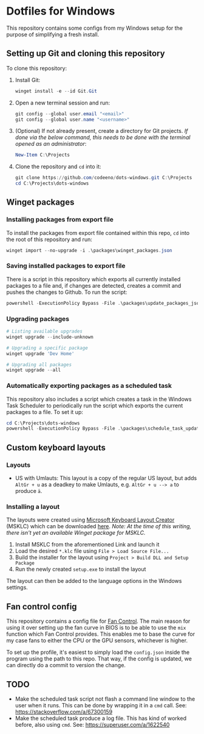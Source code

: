 # Dotfiles for Windows

This repository contains some configs from my Windows setup for the purpose of simplifying a fresh install.

## Setting up Git and cloning this repository

To clone this repository:

1. Install Git:

    ```powershell
    winget install -e --id Git.Git
    ```

2. Open a new terminal session and run:

    ```powershell
    git config --global user.email "<email>"
    git config --global user.name "<username>"
    ```
3. (Optional) If not already present, create a directory for Git projects. *If done via the below command, this needs to be done with the terminal opened as an administrator*:

    ```powershell
    New-Item C:\Projects
    ```
4. Clone the repository and `cd` into it:
    ```powershell
    git clone https://github.com/codeeno/dots-windows.git C:\Projects
    cd C:\Projects\dots-windows
    ```

## Winget packages

### Installing packages from export file

To install the packages from export file contained within this repo, `cd` into the root of this repository and run:

```powershell
winget import --no-upgrade -i .\packages\winget_packages.json
```

### Saving installed packages to export file

There is a script in this repository which exports all currently installed packages to a file and, if changes are detected, creates a commit and pushes the changes to Github. To run the script:

```powershell
powershell -ExecutionPolicy Bypass -File .\packages\update_packages_json.ps1
```

### Upgrading packages

```powershell
# Listing available upgrades
winget upgrade --include-unknown

# Upgrading a specific package
winget upgrade 'Dev Home'

# Upgrading all packages
winget upgrade --all
```

### Automatically exporting packages as a scheduled task

This repository also includes a script which creates a task in the Windows Task Scheduler to periodically run the script which exports the current packages to a file. To set it up:

```powershell
cd C:\Projects\dots-windows
powershell -ExecutionPolicy Bypass -File .\packages\schedule_task_update_packages_json.ps1
```

## Custom keyboard layouts

### Layouts

* US with Umlauts: This layout is a copy of the regular US layout, but adds `AltGr + u` as a deadkey to make Umlauts, e.g. `AltGr + u --> a` to produce `ä`.

### Installing a layout

The layouts were created using [Microsoft Keyboard Layout Creator](https://msklc-guide.github.io) (MSKLC) which can be downloaded [here](https://www.microsoft.com/en-us/download/details.aspx?id=102134). *Note: At the time of this writing, there isn't yet an available Winget package for MSKLC.*

1. Install MSKLC from the aforementioned Link and launch it
2. Load the desired `*.klc` file using `File > Load Source File...`
3. Build the installer for the layout using `Project > Build DLL and Setup Package`
4. Run the newly created `setup.exe` to install the layout

The layout can then be added to the language options in the Windows settings.

## Fan control config

This repository contains a config file for [Fan Control](https://getfancontrol.com/). The main reason for using it over setting up the fan curve in BIOS is to be able to use the `mix` function which Fan Control provides. This enables me to base the curve for my case fans to either the CPU or the GPU sensors, whichever is higher. 

To set up the profile, it's easiest to simply load the `config.json` inside the program using the path to this repo. That way, if the config is updated, we can directly do a commit to version the change.

## TODO
* Make the scheduled task script not flash a command line window to the user when it runs. This can be done by wrapping it in a `cmd` call. See: https://stackoverflow.com/a/67300159
* Make the scheduled task produce a log file. This has kind of worked before, also using `cmd`. See: https://superuser.com/a/1622540